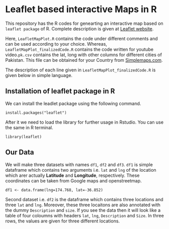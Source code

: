# Leaflet based interactive Maps in R

This repository has the R codes for genearting an interactive map based
on `leaflet package` of R. Complete description is given at [Leaflet
website](https://rstudio.github.io/leaflet/).

Here, `LeafletMapPlot.R` contains the code under different comments and
can be used according to your choice. Whereas,
`LeafletMapPlot_finalizedCode.R` contains the code written for youtube
video.`pk.csv` contains the lat, long with other columns for different
cities of Pakistan. This file can be obtained for your Country from
[Simplemaps.com](https://simplemaps.com/data/world-cities). 

The description of each line given in `LeafletMapPlot_finalizedCode.R` is given below in simple language.  

## Installation of leaflet package in R

We can install the leadlet package using the following command.

`install.packages("leaflet")`

After it we need to load the library for further usage in Rstudio. You can use the same in R terminal. 

`library(leaflet)`

## Our Data

We will make three datasets with names `df1`, `df2` and `df3`. `df1` is simple dataframe which contains two arguments i.e. `lat` and `lng` of the location which arer actually **Latitude** and **Longitude**, respectively. These coordinates can be taken from Google maps and openstreetmap. 

```df1 <- data.frame(lng=174.768, lat=-36.852)```

Second dataset i.e. `df2` is the dataframe which contains three locations and three `lat` and `lng`. Moreover, these three locaitons are also annotated with the dummy `Description` and `size`. If you see the data then it will look like a table of four coloumns with headers `lat`, `lng`, `Description` and `Size`. In three rows, the values are given for three different locations. 


